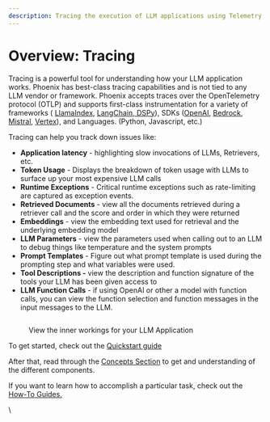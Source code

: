 ```yaml
---
description: Tracing the execution of LLM applications using Telemetry
---
```


# Overview: Tracing

Tracing is a powerful tool for understanding how your LLM application works. Phoenix has best-class tracing capabilities and is not tied to any LLM vendor or framework. Phoenix accepts traces over the OpenTelemetry protocol (OTLP) and supports first-class instrumentation for a variety of frameworks ( [LlamaIndex](../tracing/how-to-tracing/instrumentation/auto-instrument-python/llamaindex.md), [LangChain](../tracing/how-to-tracing/instrumentation/auto-instrument-python/langchain.md),[ DSPy](../tracing/how-to-tracing/instrumentation/auto-instrument-python/dspy.md)),  SDKs ([OpenAI](../tracing/how-to-tracing/instrumentation/auto-instrument-python/openai.md), [Bedrock](../tracing/how-to-tracing/instrumentation/auto-instrument-python/bedrock.md), [Mistral](../tracing/how-to-tracing/instrumentation/auto-instrument-python/mistralai.md), [Vertex](../tracing/how-to-tracing/instrumentation/auto-instrument-python/vertexai.md)), and Languages. (Python, Javascript, etc.)

Tracing can help you track down issues like:

* **Application latency** - highlighting slow invocations of LLMs, Retrievers, etc.
* **Token Usage** - Displays the breakdown of token usage with LLMs to surface up your most expensive LLM calls
* **Runtime Exceptions** - Critical runtime exceptions such as rate-limiting are captured as exception events.
* **Retrieved Documents** - view all the documents retrieved during a retriever call and the score and order in which they were returned
* **Embeddings** - view the embedding text used for retrieval and the underlying embedding model
* **LLM Parameters** - view the parameters used when calling out to an LLM to debug things like temperature and the system prompts
* **Prompt Templates** - Figure out what prompt template is used during the prompting step and what variables were used.
* **Tool Descriptions -** view the description and function signature of the tools your LLM has been given access to
* **LLM Function Calls** - if using OpenAI or other a model with function calls, you can view the function selection and function messages in the input messages to the LLM.

<figure><img src="https://storage.googleapis.com/arize-assets/phoenix/assets/images/trace_details.png" alt=""><figcaption><p>View the inner workings for your LLM Application</p></figcaption></figure>

To get started, check out the [Quickstart guide](../quickstart/llm-traces.md)

After that, read through the [Concepts Section](../tracing/concepts-tracing.md) to get and understanding of the different components.

If you want to learn how to accomplish a particular task, check out the [How-To Guides.](../tracing/how-to-tracing/)

\
